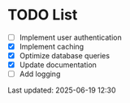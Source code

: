 # TODO List

- [ ] Implement user authentication
- [x] Implement caching
- [x] Optimize database queries
- [x] Update documentation
- [ ] Add logging

Last updated: 2025-06-19 12:30
